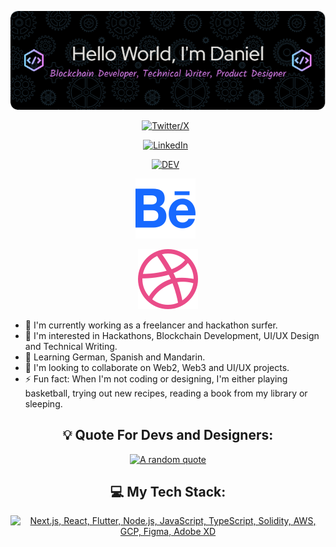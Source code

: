 <div align="center">

[![Header](assets/header1.png)](https://github.com/Dexter49)

[![Twitter/X](https://skillicons.dev/icons?i=twitter)](https://twitter.com/DanielTobiOnipe) &nbsp;

[![LinkedIn](https://skillicons.dev/icons?i=linkedin)](https://www.linkedin.com/in/daniel-tobi-onipe/) &nbsp;

[![DEV](https://skillicons.dev/icons?i=devto)](https://dev.to/@BigDexter) &nbsp;

[![Behance](assets/behance1.svg)](https://behance.net/Dexter49) &nbsp;

[![Dribbble](assets/dribbble1.svg)](https://dribbble.net/Dexter49)

</div>

- 🔭 I'm currently working as a freelancer and hackathon surfer.
- 👀 I'm interested in Hackathons, Blockchain Development, UI/UX Design and Technical Writing.
- 🌱 Learning German, Spanish and Mandarin.
- 💞️ I'm looking to collaborate on Web2, Web3 and UI/UX projects.
- ⚡ Fun fact: When I'm not coding or designing, I'm either playing basketball, trying out new recipes, reading a book from my library or sleeping.

<div align="center">

## 💡 Quote For Devs and Designers:

[![A random quote](https://quotes-github-readme.vercel.app/api?type=horizontal&theme=dark)](https://github.com/piyushsuthar/github-readme-quotes)

## 💻 My Tech Stack:

[![Next.js, React, Flutter, Node.js, JavaScript, TypeScript, Solidity, AWS, GCP, Figma, Adobe XD](https://skillicons.dev/icons?i=next,react,flutter,nodejs,js,ts,solidity,aws,gcp,figma,xd)](https://skillicons.dev)


